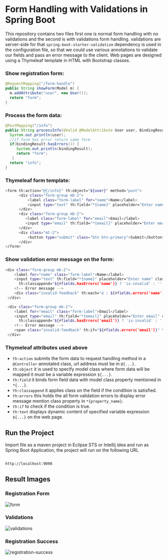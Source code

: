 # Form Handling with Validations in Spring Boot
This repository contains two files first one is normal form handling with no validations and the second is with validations form handling. 
validations are server-side for that `spring-boot-starter-validation` dependency is used in the configuration file, so that we could use 
various annotations to validate our fields and pass an error message to the client. Web pages are designed using a Thymeleaf template in HTML with Bootstrap classes. 


### Show registration form:
```java
@RequestMapping("/form-handle")
public String showForm(Model m) {
  m.addAttribute("user", new User());
  return "form";
}

```

### Process the form data:
```java
@PostMapping("/info")
public String processInfo(@Valid @ModelAttribute User user, BindingResult bindingResult) {
  System.out.println(user);
  //if form has error return same form
  if(bindingResult.hasErrors()) {
     System.out.println(bindingResult);
     return "form";
   }
  return "info";
}

```


### Thymeleaf form template:
```sh
<form th:action="@{/info}" th:object="${user}" method="post">
      <div class="form-group mb-2">
          <label class="form-label" for="name">Name</label>
          <input type="text" th:field="*{name}" placeholder="Enter name" class="form-control" id="name">
      </div>
      <div class="form-group mb-2">
         <label class="form-label" for="email">Email</label>
         <input type="email" th:field="*{email}" placeholder="Enter email" class="form-control" name="email">
      </div>
      <div class="mt-2">
          <button type="submit" class="btn btn-primary">Submit</button>
      </div>
</form>
```
### Show validation error message on the form:
```sh
<div class="form-group mb-2">
    <label for="name" class="form-label">Name</label>
    <input type="text" th:field="*{name}" placeholder="Enter name" class="form-control" id="name"
      th:classappend="${#fields.hasErrors('name')} ? 'is-invalid' : '' ">
    <!-- Error message -->
    <div class="invalid-feedback" th:each="e : ${#fields.errors('name')}" th:text="${e}"> </div>
 </div>

 <div class="form-group mb-2">
    <label for="email" class="form-label">Email</label>
    <input type="email" th:field="*{email}" placeholder="Enter email" class="form-control" name="email"
      th:classappend="${#fields.hasErrors('email')} ? 'is-invalid' : '' ">
    <!-- Error message -->
    <span class="invalid-feedback" th:if="${#fields.errors('email')}" th:errors="*{email}"> </span>
 </div>
```

### Thymeleaf attributes used above
- `th:action` submits the form data to request handling method in a `@Controller` annotated class, url address must be in `@{...}`.
- `th:object` it is used to specify model class where form data will be mapped it must be a variable expression `${...}`.
- `th:field` it binds form field data with model class property mentioned in `*{...}`.
- `th:classappend` it applies class on the field if the condition is satisfied.
- `th:errors` this holds the all form validation errors to display error message mention class property in `*{property_name}`.
- `th:if` to check if the condition is true.
- `th:text` displays dynamic content of specified variable expression `${...}` on the web page.



## Run the Project

Import file as a maven project in Eclipse STS or Intellij idea and run as Spring Boot Application, the project will run on the following URL

```sh

http://localhost:9090

```

## Result Images

### Registration Form
![form](https://user-images.githubusercontent.com/79737618/147868814-2f32b2e5-fddc-424b-a34b-2c6af3c9c44e.PNG)

### Validations
![validations](https://user-images.githubusercontent.com/79737618/147868818-6129c2cf-3c25-4c13-a642-a1f42b5a3f02.PNG)

### Registration Success
![registration-success](https://user-images.githubusercontent.com/79737618/147868819-9bcc87e8-a9cf-4cdb-baa5-beb5f5f4e7d9.PNG)
